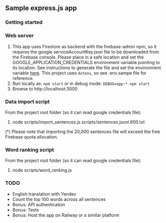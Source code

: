 ## Sample express.js app

### Getting started

### Web server

1. This app uses Firestore as backend with the firebase-admin npm, so it requires the google serviceAccountKey.json file to be downloaded from the Firebase console. Please place in a safe location and set the GOOGLE_APPLICATION_CREDENTIALS environment variable pointing to its location. See instructions to generate the file and set the environment variable [here](https://firebase.google.com/docs/admin/setup#initialize_the_sdk_in_non-google_environments). This project uses `dotenv`, so see .env.sampe file for reference.
2. Run locally as: `npm start` or in debug mode: `DEBUG=app:* npm start`
3. Browse to http://localhost:3000


### Data import script

From the project root folder (so it can read google credentials file):
1. node scripts/import_sentences.js scripts/sentences.jsonl.600.txt

(*) Please note that importing the 20,000 sentences file will exceed the free Firebase quota allocation.

### Word ranking script

From the project root folder (so it can read google credentials file):
1. node scripts/word_ranking.js


### TODO

- English translation with Yandex
- Count the top 100 words across all sentences
- Bonus: API authentication
- Bonus: Tests
- Bonus: Host the app on Railway or a similar platform
